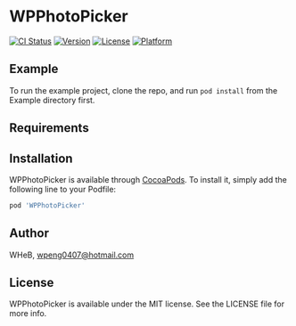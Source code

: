 # WPPhotoPicker

[![CI Status](https://img.shields.io/travis/WHeB/WPPhotoPicker.svg?style=flat)](https://travis-ci.org/WHeB/WPPhotoPicker)
[![Version](https://img.shields.io/cocoapods/v/WPPhotoPicker.svg?style=flat)](https://cocoapods.org/pods/WPPhotoPicker)
[![License](https://img.shields.io/cocoapods/l/WPPhotoPicker.svg?style=flat)](https://cocoapods.org/pods/WPPhotoPicker)
[![Platform](https://img.shields.io/cocoapods/p/WPPhotoPicker.svg?style=flat)](https://cocoapods.org/pods/WPPhotoPicker)

## Example

To run the example project, clone the repo, and run `pod install` from the Example directory first.

## Requirements

## Installation

WPPhotoPicker is available through [CocoaPods](https://cocoapods.org). To install
it, simply add the following line to your Podfile:

```ruby
pod 'WPPhotoPicker'
```

## Author

WHeB, wpeng0407@hotmail.com

## License

WPPhotoPicker is available under the MIT license. See the LICENSE file for more info.
